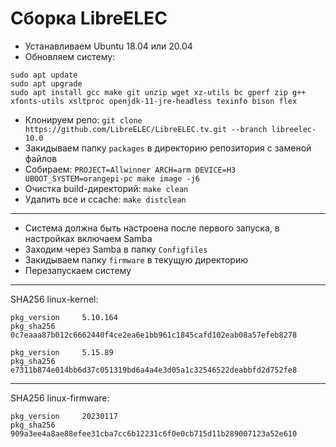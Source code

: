 # Сборка LibreELEC
- Устанавливаем Ubuntu 18.04 или 20.04
- Обновляем систему:
```
sudo apt update
sudo apt upgrade
sudo apt install gcc make git unzip wget xz-utils bc gperf zip g++ xfonts-utils xsltproc openjdk-11-jre-headless texinfo bison flex
```
- Клонируем репо: ```git clone https://github.com/LibreELEC/LibreELEC.tv.git --branch libreelec-10.0```
- Закидываем папку ```packages``` в директорию репозитория с заменой файлов
- Собираем: ```PROJECT=Allwinner ARCH=arm DEVICE=H3 UBOOT_SYSTEM=orangepi-pc make image -j6```
- Очистка build-директорий: ```make clean```
- Удалить все и ccache: ```make distclean```

---

- Система должна быть настроена после первого запуска, в настройках включаем Samba
- Заходим через Samba в папку ```Configfiles```
- Закидываем папку ```firmware``` в текущую директорию
- Перезапускаем систему

---

SHA256 linux-kernel:
```
pkg_version     5.10.164
pkg_sha256      0c7eaaa87b012c6662440f4ce2ea6e1bb961c1845cafd102eab08a57efeb8278

pkg_version     5.15.89
pkg_sha256      e7311b874e014bb6d37c051319bd6a4a4e3d05a1c32546522deabbfd2d752fe8
```

---

SHA256 linux-firmware:
```
pkg_version     20230117
pkg_sha256      909a3ee4a8ae88efee31cba7cc6b12231c6f0e0cb715d11b289007123a52e610
```
